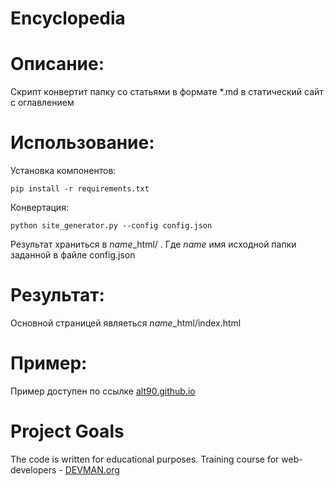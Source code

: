 # Encyclopedia

# Описание:

Скрипт конвертит папку со статьями в формате *.md в статический сайт с оглавлением

# Использование:

Установка компонентов:

    pip install -r requirements.txt

Конвертация:

    python site_generator.py --config config.json

Результат храниться в *name*_html/ . Где *name* имя исходной папки заданной в файле config.json

# Результат:

Основной страницей являеться *name*_html/index.html


# Пример:

Пример доступен по ссылке [alt90.github.io](https://alt90.github.io/)

# Project Goals

The code is written for educational purposes. Training course for web-developers - [DEVMAN.org](https://devman.org)
